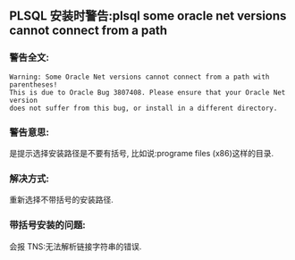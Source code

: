 ## PLSQL 安装时警告:plsql some oracle net versions cannot connect from a path ##

### 警告全文: ###

	Warning: Some Oracle Net versions cannot connect from a path with parentheses!
	This is due to Oracle Bug 3807408. Please ensure that your Oracle Net version
	does not suffer from this bug, or install in a different directory.

### 警告意思: ###
是提示选择安装路径是不要有括号, 比如说:programe files (x86)这样的目录.

### 解决方式: ###
重新选择不带括号的安装路径.

### 带括号安装的问题: ###
会报 TNS:无法解析链接字符串的错误.

